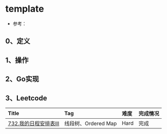 # template

- 参考：

## 0、定义

## 1、操作

## 2、Go实现

## 3、Leetcode

| Title                                                           | Tag             | 难度   | 完成情况 |
|:----------------------------------------------------------------|:----------------|:-----|:-----|
| [732.我的日程安排表III](https://leetcode.cn/problems/my-calendar-iii/) | 线段树、Ordered Map | Hard | 完成   |